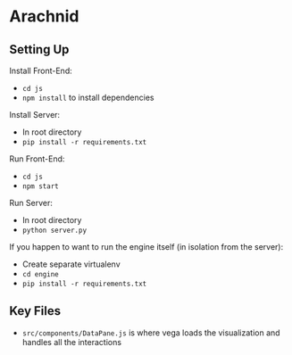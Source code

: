 # Arachnid

## Setting Up

Install Front-End:
- `cd js`
- `npm install` to install dependencies

Install Server:
- In root directory
- `pip install -r requirements.txt`

Run Front-End:
- `cd js`
- `npm start`

Run Server:
- In root directory
- `python server.py`

If you happen to want to run the engine itself (in isolation from the server):
- Create separate virtualenv
- `cd engine`
- `pip install -r requirements.txt`

## Key Files

- `src/components/DataPane.js` is where vega loads the visualization and handles all the interactions